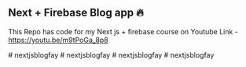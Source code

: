 ## Next + Firebase Blog app 🔥

This Repo has code for my Next js + firebase course on Youtube
Link - https://youtu.be/m9tPoGa_8p8

#   n e x t j s b l o g f a y  
 #   n e x t j s b l o g f a y  
 #   n e x t j s b l o g f a y  
 #   n e x t j s b l o g f a y  
 